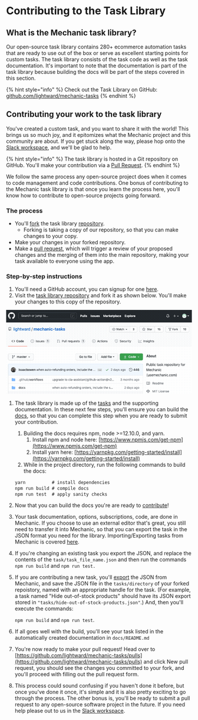 # Contributing to the Task Library

## What is the Mechanic task library?

Our open-source task library contains 280+ ecommerce automation tasks that are ready to use out of the box or serve as excellent starting points for custom tasks. The task library consists of the task code as well as the task documentation. It's important to note that the documentation is part of the task library because building the docs will be part of the steps covered in this section.

{% hint style="info" %}
Check out the Task Library on GitHub: [github.com/lightward/mechanic-tasks](https://github.com/lightward/mechanic-tasks)
{% endhint %}

## Contributing your work to the task library

You've created a custom task, and you want to share it with the world! This brings us so much joy, and it epitomizes what the Mechanic project and this community are about. If you get stuck along the way, please hop onto the [Slack workspace](https://join.slack.com/t/usemechanic/shared_invite/zt-cq84nrs7-ggYbYTbf~CrCjTg8nmHP2A), and we'll be glad to help.

{% hint style="info" %}
The task library is hosted in a Git repository on GitHub. You'll make your contribution via a [Pull Request](https://docs.github.com/en/github/collaborating-with-issues-and-pull-requests/about-pull-requests).
{% endhint %}

We follow the same process any open-source project does when it comes to code management and code contributions. One bonus of contributing to the Mechanic task library is that once you learn the process here, you'll know how to contribute to open-source projects going forward.

### The process

* You'll [fork](https://docs.github.com/en/github/getting-started-with-github/fork-a-repo) the task library [repository](https://github.com/lightward/mechanic-tasks).
  * Forking is taking a copy of our repository, so that you can make changes to your copy.
* Make your changes in your forked repository.
* Make a [pull request](https://docs.github.com/en/github/collaborating-with-issues-and-pull-requests/about-pull-requests), which will trigger a review of your proposed changes and the merging of them into the main repository, making your task available to everyone using the app.

### Step-by-step instructions

1. You'll need a GitHub account, you can signup for one [here](https://github.com/join). 
2. Visit the [task library repository](https://github.com/lightward/mechanic-tasks) and fork it as shown below. You'll make your changes to this copy of the repository.

![](../.gitbook/assets/fork.gif)

1. The task library is made up of the [tasks](https://github.com/lightward/mechanic-tasks/tree/master/tasks) and the supporting documentation.  In these next few steps, you'll ensure you can build the [docs](https://github.com/lightward/mechanic-tasks/tree/master/docs), so that you can complete this step when you are ready to submit your contribution.

   1. Building the docs requires npm, node &gt;=12.10.0, and yarn. 
      1. Install npm and node here: [https://www.npmjs.com/get-npm](https://www.npmjs.com/get-npm)
      2. Install yarn here: [https://yarnpkg.com/getting-started/install](https://yarnpkg.com/getting-started/install)
   2. While in the project directory, run the following commands to build the docs:

   ```text
   yarn          # install dependencies
   npm run build # compile docs
   npm run test  # apply sanity checks
   ```

2. Now that you can build the docs you're are ready to [contribute](https://github.com/lightward/mechanic-tasks/blob/master/CONTRIBUTING.md)! 
3. Your task documentation, options, subscriptions, code, are done in Mechanic. If you choose to use an external editor that's great, you still need to transfer it into Mechanic, so that you can export the task in the JSON format you need for the library. Importing/Exporting tasks from Mechanic is covered [here](../core-concepts/tasks/importing-exporting-tasks.md).
4. If you're changing an existing task you export the JSON, and replace the contents of the `task/task_file_name.json` and then run the commands `npm run build` and `npm run test.`
5. If you are contributing a new task, you'll [export](../core-concepts/tasks/importing-exporting-tasks.md) the JSON from Mechanic, and save the JSON file in the `tasks/directory` of your forked repoistory, named with an appropriate handle for the task. \(For example, a task named "Hide out-of-stock products" should have its JSON export stored in `"tasks/hide-out-of-stock-products.json"`.\) And, then you'll execute the commands: 

   `npm run build` and `npm run test`.

6. If all goes well with the build, you'll see your task listed in the automatically created documentation in `docs/README.md`
7. You're now ready to make your pull request! Head over to [https://github.com/lightward/mechanic-tasks/pulls](https://github.com/lightward/mechanic-tasks/pulls)  and click New pull request, you should see the changes you committed to your fork, and you'll proceed with filling out the pull request form.
8. This process could sound confusing if you haven't done it before, but once you've done it once, it's simple and it is also pretty exciting to go through the process.  The other bonus is, you'll be ready to submit a pull request to any open-source software project in the future. If you need help please out to us in the [Slack workspace](https://join.slack.com/t/usemechanic/shared_invite/zt-cq84nrs7-ggYbYTbf~CrCjTg8nmHP2A).

